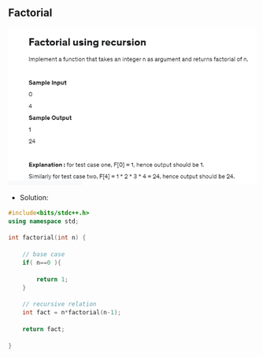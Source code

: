 
## Factorial

<img src="https://github.com/abhinavkashyap061/Data-Structures-and-Algorithms/blob/main/Basics/Recursion/Factorial/Factorial.png?raw=true" alt="Factorial Question">

- Solution:
```cpp
#include<bits/stdc++.h>
using namespace std;

int factorial(int n) {
    
    // base case
    if( n==0 ){
        
        return 1;
    }
    
    // recursive relation
    int fact = n*factorial(n-1);
    
    return fact;
    
}
```